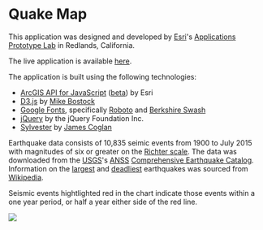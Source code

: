 # Quake Map

This application was designed and developed by [Esri](http://www.esri.com/)'s [Applications Prototype Lab](http://blogs.esri.com/esri/apl/) in Redlands, California.

The live application is available [here](http://richiecarmichael.github.io/quake/index.html).

The application is built using the following technologies:
* [ArcGIS API for JavaScript](https://developers.arcgis.com/javascript/) ([beta](https://developers.arcgis.com/javascript/beta/)) by Esri
* [D3.js](http://d3js.org/) by [Mike Bostock](http://bost.ocks.org/mike/)
* [Google Fonts](https://www.google.com/fonts), specifically [Roboto](https://www.google.com/fonts/specimen/Roboto) and [Berkshire Swash](https://www.google.com/fonts/specimen/Berkshire+Swash)
* [jQuery](http://jquery.com/) by the jQuery Foundation Inc.
* [Sylvester](http://sylvester.jcoglan.com/) by [James Coglan](http://jcoglan.com/)

Earthquake data consists of 10,835 seimic events from 1900 to July 2015 with magnitudes of six or greater on the [Richter scale](https://en.wikipedia.org/wiki/Richter_magnitude_scale). The data was downloaded from the [USGS](http://www.usgs.gov/)'s [ANSS](http://earthquake.usgs.gov/monitoring/anss/) [Comprehensive Earthquake Catalog](http://earthquake.usgs.gov/earthquakes/search/). Information on the [largest](https://en.wikipedia.org/wiki/Lists_of_earthquakes#Largest_earthquakes_by_magnitude) and [deadliest](https://en.wikipedia.org/wiki/Lists_of_earthquakes#Deadliest_earthquakes_on_record) earthquakes was sourced from [Wikipedia](https://en.wikipedia.org/wiki/Main_Page).

Seismic events hightlighted red in the chart indicate those events within a one year period, or half a year either side of the red line.

![](./img/quake-large.gif)
